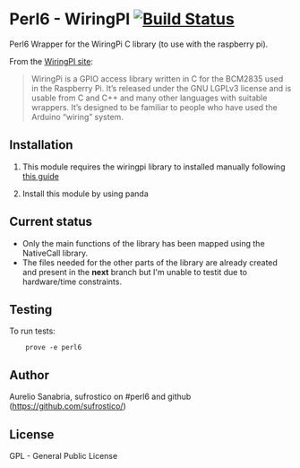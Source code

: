 # Perl6 - WiringPI [![Build Status](https://travis-ci.org/Sufrostico/perl6-wiringpi.svg?branch=master)](https://travis-ci.org/Sufrostico/perl6-wiringpi)

Perl6 Wrapper for the WiringPi C library (to use with the raspberry pi).

From the [WiringPI site](http://wiringpi.com):
  > WiringPi is a GPIO access library written in C for the BCM2835 used in the
  > Raspberry Pi. It’s released under the GNU LGPLv3 license and is usable from C
  > and C++ and many other languages with suitable wrappers. It’s designed to be
  > familiar to people who have used the Arduino “wiring” system.

## Installation

 1. This module requires the wiringpi library to installed manually following
    [this guide](http://wiringpi.com/download-and-install/)

 1. Install this module by using panda

## Current status

 - Only the main functions of the library has been mapped using the NativeCall
   library.
 - The files needed for the other parts of the library are already created and
   present in the **next** branch but I'm unable to testit due to hardware/time
   constraints.

## Testing

To run tests:

```
    prove -e perl6
```

## Author

Aurelio Sanabria, sufrostico on #perl6 and github (https://github.com/sufrostico/)

## License

GPL - General Public License
